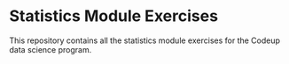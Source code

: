 # Statistics Module Exercises

This repository contains all the statistics module exercises for the Codeup data science program.